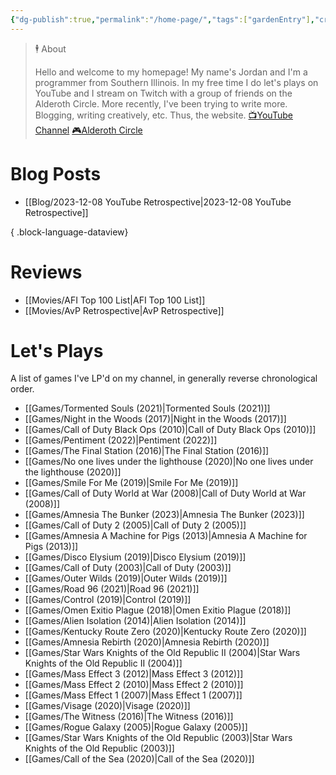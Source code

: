 ```yaml
---
{"dg-publish":true,"permalink":"/home-page/","tags":["gardenEntry"],"created":"2023-11-28","updated":"2024-01-09"}
---
```



> 🕴 About
>
> Hello and welcome to my homepage! My name's Jordan and I'm a programmer from Southern Illinois. In my free time I do let's plays on YouTube and I stream on Twitch with a group of friends on the Alderoth Circle. More recently, I've been trying to write more. Blogging, writing creatively, etc. Thus, the website.
> [📺YouTube Channel](https://youtube.com/@jordan_maynor)
> [🎮Alderoth Circle](https://www.twitch.tv/TheAlderothCircle)

# Blog Posts

- [[Blog/2023-12-08 YouTube Retrospective\|2023-12-08 YouTube Retrospective]]

{ .block-language-dataview}

# Reviews

- [[Movies/AFI Top 100 List\|AFI Top 100 List]]
- [[Movies/AvP Retrospective\|AvP Retrospective]]

# Let's Plays

A list of games I've LP'd on my channel, in generally reverse chronological order.

- [[Games/Tormented Souls (2021)\|Tormented Souls (2021)]]
- [[Games/Night in the Woods (2017)\|Night in the Woods (2017)]]
- [[Games/Call of Duty Black Ops (2010)\|Call of Duty Black Ops (2010)]]
- [[Games/Pentiment (2022)\|Pentiment (2022)]]
- [[Games/The Final Station (2016)\|The Final Station (2016)]]
- [[Games/No one lives under the lighthouse (2020)\|No one lives under the lighthouse (2020)]]
- [[Games/Smile For Me (2019)\|Smile For Me (2019)]]
- [[Games/Call of Duty World at War (2008)\|Call of Duty World at War (2008)]]
- [[Games/Amnesia The Bunker (2023)\|Amnesia The Bunker (2023)]]
- [[Games/Call of Duty 2 (2005)\|Call of Duty 2 (2005)]]
- [[Games/Amnesia A Machine for Pigs (2013)\|Amnesia A Machine for Pigs (2013)]]
- [[Games/Disco Elysium (2019)\|Disco Elysium (2019)]]
- [[Games/Call of Duty (2003)\|Call of Duty (2003)]]
- [[Games/Outer Wilds (2019)\|Outer Wilds (2019)]]
- [[Games/Road 96 (2021)\|Road 96 (2021)]]
- [[Games/Control (2019)\|Control (2019)]]
- [[Games/Omen Exitio Plague (2018)\|Omen Exitio Plague (2018)]]
- [[Games/Alien Isolation (2014)\|Alien Isolation (2014)]]
- [[Games/Kentucky Route Zero (2020)\|Kentucky Route Zero (2020)]]
- [[Games/Amnesia Rebirth (2020)\|Amnesia Rebirth (2020)]]
- [[Games/Star Wars Knights of the Old Republic II (2004)\|Star Wars Knights of the Old Republic II (2004)]]
- [[Games/Mass Effect 3 (2012)\|Mass Effect 3 (2012)]]
- [[Games/Mass Effect 2 (2010)\|Mass Effect 2 (2010)]]
- [[Games/Mass Effect 1 (2007)\|Mass Effect 1 (2007)]]
- [[Games/Visage (2020)\|Visage (2020)]]
- [[Games/The Witness (2016)\|The Witness (2016)]]
- [[Games/Rogue Galaxy (2005)\|Rogue Galaxy (2005)]]
- [[Games/Star Wars Knights of the Old Republic (2003)\|Star Wars Knights of the Old Republic (2003)]]
- [[Games/Call of the Sea (2020)\|Call of the Sea (2020)]]
